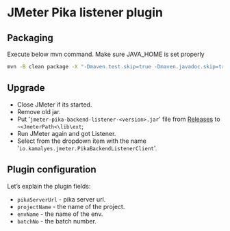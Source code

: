 # JMeter Pika listener plugin

## Packaging

Execute below mvn command. Make sure JAVA_HOME is set properly

```bash
mvn -B clean package -X "-Dmaven.test.skip=true -Dmaven.javadoc.skip=true"
```

## Upgrade

* Close JMeter if its started.
* Remove old jar.
* Put '`jmeter-pika-backend-listener-<version>.jar`' file from [Releases](https://github.com/kamalyes/jmeter-pika-backend-listener-plugins/releases) to `~<JmeterPath<\lib\ext`;
* Run JMeter again and got Listener.
* Select from the dropdown item with the name '`io.kamalyes.jmeter.PikaBackendListenerClient`'.
  
## Plugin configuration

Let’s explain the plugin fields:

* `pikaServerUrl` - pika server url.
* `projectName` - the name of the project.
* `envName` - the name of the env.
* `batchNo` - the batch number.

